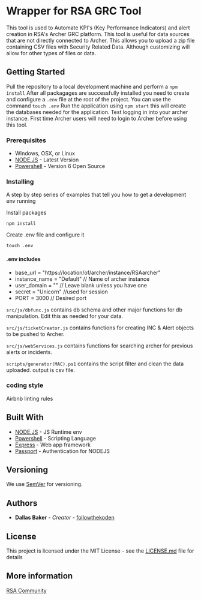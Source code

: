 # Wrapper for RSA GRC Tool

This tool is used to Automate KPI's (Key Performance Indicators) and alert creation in RSA's Archer GRC platform. This tool is useful for data sources that are not directly connected to Archer. This allows you to upload a zip file containing CSV files with Security Related Data. Although customizing will allow for other types of files or data.

## Getting Started

Pull the repository to a local development machine and perform a ```npm install``` After all packagages are successfully installed you need to create and configure a ```.env``` file at the root of the project. You can use the command ```touch .env``` Run the application using ```npm start``` this will create the databases needed for the application. Test logging in into your archer instance. First time Archer users will need to login to Archer before using this tool.



### Prerequisites

* Windows, OSX, or Linux
* [NODE.JS](https://nodejs.org) - Latest Version 
* [Powershell](https://github.com/PowerShell/PowerShell/releases/) - Version 6 Open Source 

### Installing

A step by step series of examples that tell you how to get a development env running

Install packages

```
npm install
```

Create .env file and configure it

```
touch .env
```

#### .env includes
* base_url = "https://location/of/archer/instance/RSAarcher"
* instance_name = "Default" // Name of archer instance
* user_domain = "" // Leave blank unless you have one
* secret = "Unicorn" //used for session
* PORT = 3000 // Desired port

```src/js/dbfunc.js``` contains db schema and other major functions for db manipulation. Edit this as needed for your data.

```src/js/ticketCreator.js``` contains functions for creating INC & Alert objects to be pushed to Archer.

```src/js/webServices.js``` contains functions for searching archer for previous alerts or incidents.  

```scripts/generator(MAC).ps1``` contains the script filter and clean the data uploaded. output is csv file.

### coding style

Airbnb linting rules

## Built With

* [NODE.JS](https://nodejs.org) - JS Runtime env
* [Powershell](https://github.com/PowerShell/PowerShell/releases/) - Scripting Language
* [Express](https://expressjs.com) - Web app framework
* [Passport](http://www.passportjs.org) - Authentication for NODEJS

## Versioning

We use [SemVer](http://semver.org/) for versioning.

## Authors

* **Dallas Baker** - *Creator* - [followthekoden](https://github.com/followthekoden)

## License

This project is licensed under the MIT License - see the [LICENSE.md](LICENSE.md) file for details

## More information

[RSA Community](https://community.rsa.com/docs/DOC-45643)
